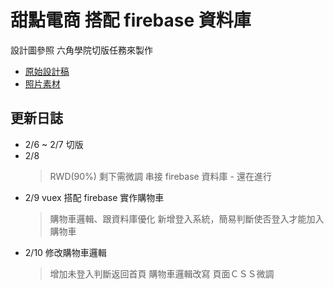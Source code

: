 # 甜點電商 搭配 firebase 資料庫

設計圖參照 六角學院切版任務來製作

- [原始設計稿](https://xd.adobe.com/spec/934efdb7-a7e4-47d5-572e-efece0914f62-e57f/screen/b48bcbaa-cb51-4565-a4a6-5f714f077b54/specs)
- [照片素材](https://unsplash.com/collections/3141730/desserts_bright)

## 更新日誌

- 2/6 ~ 2/7 切版
- 2/8
  > RWD(90%) 剩下需微調
  > 串接 firebase 資料庫 - 還在進行
- 2/9 vuex 搭配 firebase 實作購物車
  > 購物車邏輯、跟資料庫優化
  > 新增登入系統，簡易判斷使否登入才能加入購物車
- 2/10 修改購物車邏輯
  > 增加未登入判斷返回首頁
  > 購物車邏輯改寫
  > 頁面ＣＳＳ微調
